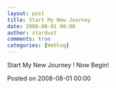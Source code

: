 ```yaml
---
layout: post
title: Start My New Journey
date: 2008-08-01 00:00
author: stardust
comments: true
categories: [Weblog]
---
```

Start My New Journey ! Now Begin!

Posted on 2008-08-01 00:00
